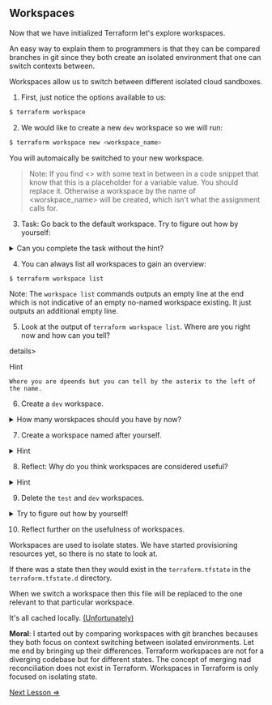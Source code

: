 

## Workspaces

Now that we have initialized Terraform let's explore workspaces. 

An easy way to explain them to programmers is that they can be compared branches in git since they both create an isolated environment that one can switch contexts between. 

Workspaces allow us to switch between different isolated cloud sandboxes. 

1. First, just notice the options available to us:

```bash
$ terraform workspace
```

2. We would like to create a new `dev` workspace so we will run:

```bash
$ terraform workspace new <workspace_name>
```

You will automaically be switched to your new workspace. 

> Note: If you find <> with some text in between in a code snippet that know that this is a placeholder for a variable value. You should replace it. Otherwise a workspace by the name of <worskpace_name> will be created, which isn't what the assignment calls for.

3. Task: Go back to the default workspace. Try to figure out how by yourself:

<details> 
  <summary>Can you complete the task without the hint?</summary>

    ```bash
        $ terraform workspace select default
    ```
</details>

4. You can always list all workspaces to gain an overview:

```bash
$ terraform workspace list
```

Note: The `workspace list` commands outputs an empty line at the end which is not indicative of an empty no-named workspace existing. It just outputs an additional empty line. 

5. Look at the output of `terraform workspace list`. Where are you right now and how can you tell?

details> 
  <summary>Hint</summary>

    Where you are dpeends but you can tell by the asterix to the left of the name.
</details>

6. Create a `dev` workspace.

<details> 
  <summary>How many worskpaces should you have by now?</summary>
    To find out count them: 

    ```bash
        $ terraform workspace list
    ```
    Answer: 3.
</details>

7. Create a workspace named after yourself. 

<details> 
  <summary>Hint</summary>

    ```bash
        $ terraform workspace create <your_name_here>
    ```
</details>

8. Reflect: Why do you think workspaces are considered useful?

<details> 
  <summary>Hint</summary>
   A partial hint has already been given through the workspace names. It allows you to create different sandboxes.
</details>

9. Delete the `test` and `dev` workspaces. 

<details> 
  <summary>Try to figure out how by yourself!</summary>

    ```bash
        $ terraform workspace delete <workspace_name>
    ```
</details>


10. Reflect further on the usefulness of workspaces.

Workspaces are used to isolate states. We have started provisioning resources yet, so there is no state to look at. 

If there was a  state then they would exist in the `terraform.tfstate` in the `terraform.tfstate.d` directory. 

When we switch a workspace then this file will be replaced to the one relevant to that particular workspace. 

It's all cached locally. [(Unfortunately)](../00._Theory/the_state_file_problem.md)


**Moral**: I started out by comparing workspaces with git branches becauses they both focus on context switching between isolated environments. Let me end by bringing up their differences. Terraform workspaces are not for a diverging codebase but for different states. The concept of merging nad reconciliation does not exist in Terraform. Workspaces in Terraform is only focused on isolating state.
 

[Next Lesson =>](./02._Getting_A_Provisioner.md)



